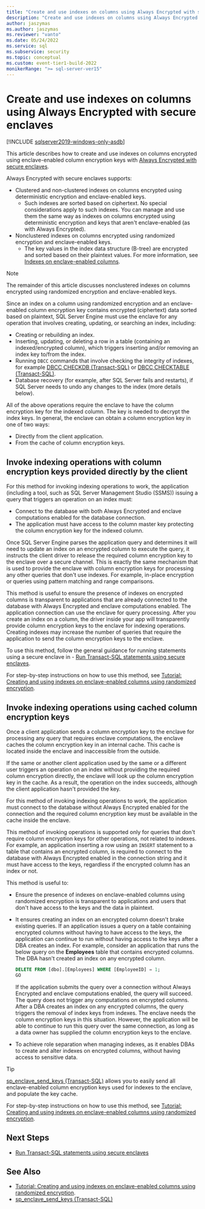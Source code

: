 ```yaml
---
title: "Create and use indexes on columns using Always Encrypted with secure enclaves"
description: "Create and use indexes on columns using Always Encrypted with secure enclaves"
author: jaszymas
ms.author: jaszymas
ms.reviewer: "vanto"
ms.date: 05/24/2022
ms.service: sql
ms.subservice: security
ms.topic: conceptual
ms.custom: event-tier1-build-2022
monikerRange: ">= sql-server-ver15"
---
```

# Create and use indexes on columns using Always Encrypted with secure enclaves

[!INCLUDE [sqlserver2019-windows-only-asdb](../../../includes/applies-to-version/sqlserver2019-windows-only-asdb.md)]

This article describes how to create and use indexes on columns encrypted using enclave-enabled column encryption keys with [Always Encrypted with secure enclaves](always-encrypted-enclaves.md).

Always Encrypted with secure enclaves supports:
- Clustered and non-clustered indexes on columns encrypted using deterministic encryption and enclave-enabled keys.
  - Such indexes are sorted based on ciphertext. No special considerations apply to such indexes. You can manage and use them the same way as indexes on columns encrypted using deterministic encryption and keys that aren't enclave-enabled (as with Always Encrypted). 
- Nonclustered indexes on columns encrypted using randomized encryption and enclave-enabled keys.
  - The key values in the index data structure (B-tree) are encrypted and sorted based on their plaintext values. For more information, see [Indexes on enclave-enabled columns](always-encrypted-enclaves.md#indexes-on-enclave-enabled-columns).

> [!NOTE]
> The remainder of this article discusses nonclustered indexes on columns encrypted using randomized encryption and enclave-enabled keys.

Since an index on a column using randomized encryption and an enclave-enabled column encryption key contains encrypted (ciphertext) data sorted based on plaintext, SQL Server Engine must use the enclave for any operation that involves creating, updating, or searching an index, including:

- Creating or rebuilding an index.
- Inserting, updating, or deleting a row in a table (containing an indexed/encrypted column), which triggers inserting and/or removing an index key to/from the index.
- Running `DBCC` commands that involve checking the integrity of indexes, for example [DBCC CHECKDB (Transact-SQL)](../../../t-sql/database-console-commands/dbcc-checkdb-transact-sql.md) or [DBCC CHECKTABLE (Transact-SQL)](../../../t-sql/database-console-commands/dbcc-checktable-transact-sql.md).
- Database recovery (for example, after SQL Server fails and restarts), if SQL Server needs to undo any changes to the index (more details below).

All of the above operations require the enclave to have the column encryption key for the indexed column. The key is needed to decrypt the index keys. In general, the enclave can obtain a column encryption key in one of two ways:
- Directly from the client application.
- From the cache of column encryption keys.

## Invoke indexing operations with column encryption keys provided directly by the client
For this method for invoking indexing operations to work, the application (including a tool, such as SQL Server Management Studio (SSMS)) issuing a query that triggers an operation on an index must:

- Connect to the database with both Always Encrypted and enclave computations enabled for the database connection.
- The application must have access to the column master key protecting the column encryption key for the indexed column.

Once SQL Server Engine parses the application query and determines it will need to update an index on an encrypted column to execute the query, it instructs the client driver to release the required column encryption key to the enclave over a secure channel. This is exactly the same mechanism that is used to provide the enclave with column encryption keys for processing any other queries that don't use indexes. For example, in-place encryption or queries using pattern matching and range comparisons.

This method is useful to ensure the presence of indexes on encrypted columns is transparent to applications that are already connected to the database with Always Encrypted and enclave computations enabled. The application connection can use the enclave for query processing. After you create an index on a column, the driver inside your app will transparently provide column encryption keys to the enclave for indexing operations. Creating indexes may increase the number of queries that require the application to send the column encryption keys to the enclave.

To use this method, follow the general guidance for running statements using a secure enclave in - [Run Transact-SQL statements using secure enclaves](always-encrypted-enclaves-query-columns.md).

For step-by-step instructions on how to use this method, see [Tutorial: Creating and using indexes on enclave-enabled columns using randomized encryption](../tutorial-creating-using-indexes-on-enclave-enabled-columns-using-randomized-encryption.md).

## Invoke indexing operations using cached column encryption keys

Once a client application sends a column encryption key to the enclave for processing any query that requires enclave computations, the enclave caches the column encryption key in an internal cache. This cache is located inside the enclave and inaccessible from the outside.

If the same or another client application used by the same or a different user triggers an operation on an index without providing the required column encryption directly, the enclave will look up the column encryption key in the cache. As a result, the operation on the index succeeds, although the client application hasn't provided the key.

For this method of invoking indexing operations to work, the application must connect to the database without Always Encrypted enabled for the connection and the required column encryption key must be available in the cache inside the enclave.

This method of invoking operations is supported only for queries that don't require column encryption keys for other operations, not related to indexes. For example, an application inserting a row using an `INSERT` statement to a table that contains an encrypted column, is required to connect to the database with Always Encrypted enabled in the connection string and it must have access to the keys, regardless if the encrypted column has an index or not.

This method is useful to:
 - Ensure the presence of indexes on enclave-enabled columns using randomized encryption is transparent to applications and users that don't have access to the keys and the data in plaintext. 
 - It ensures creating an index on an encrypted column doesn't brake existing queries. If an application issues a query on a table containing encrypted columns without having to have access to the keys, the application can continue to run without having access to the keys after a DBA creates an index. For example, consider an application that runs the below query on the **Employees** table that contains encrypted columns. The DBA hasn't created an index on any encrypted column.

   ```sql
   DELETE FROM [dbo].[Employees] WHERE [EmployeeID] = 1;
   GO
   ```

   If the application submits the query over a connection without Always Encrypted and enclave computations enabled, the query will succeed. The query does not trigger any computations on encrypted columns. After a DBA creates an index on any encrypted columns, the query triggers the removal of index keys from indexes. The enclave needs the column encryption keys in this situation. However, the application will be able to continue to run this query over the same connection, as long as a data owner has supplied the column encryption keys to the enclave.

 - To achieve role separation when managing indexes, as it enables DBAs to create and alter indexes on encrypted columns, without having access to sensitive data. 

> [!TIP] 
> [sp_enclave_send_keys (Transact-SQL)](../../system-stored-procedures/sp-enclave-send-keys-sql.md) allows you to easily send all enclave-enabled column encryption keys used for indexes to the enclave, and populate the key cache.

For step-by-step instructions on how to use this method, see [Tutorial: Creating and using indexes on enclave-enabled columns using randomized encryption](../tutorial-creating-using-indexes-on-enclave-enabled-columns-using-randomized-encryption.md). 

## Next Steps
- [Run Transact-SQL statements using secure enclaves](always-encrypted-enclaves-query-columns.md)

## See Also  
- [Tutorial: Creating and using indexes on enclave-enabled columns using randomized encryption](../tutorial-creating-using-indexes-on-enclave-enabled-columns-using-randomized-encryption.md).
- [sp_enclave_send_keys (Transact-SQL)](../../system-stored-procedures/sp-enclave-send-keys-sql.md)
